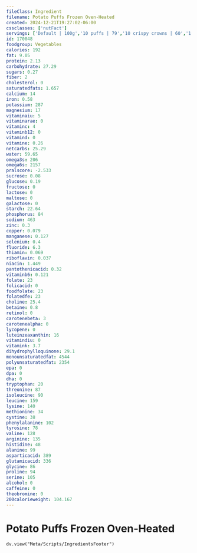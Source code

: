 ```yaml
---
fileClass: Ingredient
filename: Potato Puffs Frozen Oven-Heated
created: 2024-12-21T19:27:02-06:00
cssclasses: ['nutFact']
servings: ['Default | 100g','10 puffs | 79','10 crispy crowns | 60','1 puff | 7','1 cup | 128']
id: 170048
foodgroup: Vegetables
calories: 192
fat: 9.05
protein: 2.13
carbohydrate: 27.29
sugars: 0.27
fiber: 2
cholesterol: 0
saturatedfats: 1.657
calcium: 14
iron: 0.58
potassium: 287
magnesium: 17
vitaminaiu: 5
vitaminarae: 0
vitaminc: 4
vitaminb12: 0
vitamind: 0
vitamine: 0.26
netcarbs: 25.29
water: 59.65
omega3s: 206
omega6s: 2157
pralscore: -2.533
sucrose: 0.08
glucose: 0.19
fructose: 0
lactose: 0
maltose: 0
galactose: 0
starch: 22.64
phosphorus: 84
sodium: 463
zinc: 0.3
copper: 0.079
manganese: 0.127
selenium: 0.4
fluoride: 6.3
thiamin: 0.069
riboflavin: 0.037
niacin: 1.449
pantothenicacid: 0.32
vitaminb6: 0.121
folate: 23
folicacid: 0
foodfolate: 23
folatedfe: 23
choline: 25.4
betaine: 0.8
retinol: 0
carotenebeta: 3
carotenealpha: 0
lycopene: 0
luteinzeaxanthin: 16
vitamindiu: 0
vitamink: 3.7
dihydrophylloquinone: 29.1
monounsaturatedfat: 4544
polyunsaturatedfat: 2354
epa: 0
dpa: 0
dha: 0
tryptophan: 20
threonine: 87
isoleucine: 90
leucine: 159
lysine: 140
methionine: 34
cystine: 38
phenylalanine: 102
tyrosine: 78
valine: 128
arginine: 135
histidine: 48
alanine: 99
asparticacid: 389
glutamicacid: 336
glycine: 86
proline: 94
serine: 105
alcohol: 0
caffeine: 0
theobromine: 0
200calorieweight: 104.167
---
```


# Potato Puffs Frozen Oven-Heated

```dataviewjs
dv.view("Meta/Scripts/IngredientsFooter")
```
